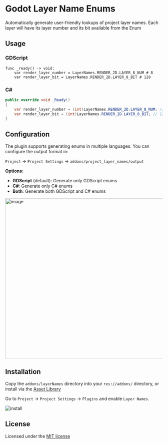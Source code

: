 # Godot Layer Name Enums

Automatically generate user-friendly lookups of project layer names.
Each layer will have its layer number and its bit available from the Enum

## Usage

### GDScript
```gdscript
func _ready() -> void:
	var render_layer_number = LayerNames.RENDER_2D.LAYER_8_NUM # 8
	var render_layer_bit = LayerNames.RENDER_2D.LAYER_8_BIT # 128
```

### C#
```csharp
public override void _Ready()
{
	var render_layer_number = (int)LayerNames.RENDER_2D.LAYER_8_NUM; // 8
	var render_layer_bit = (int)LayerNames.RENDER_2D.LAYER_8_BIT; // 128
}
```

## Configuration

The plugin supports generating enums in multiple languages. You can configure the output format in:

`Project` -> `Project Settings` -> `addons/project_layer_names/output`

**Options:**
- **GDScript** (default): Generate only GDScript enums
- **C#**: Generate only C# enums  
- **Both**: Generate both GDScript and C# enums

<img width="1191" height="512" alt="image" src="https://github.com/user-attachments/assets/5e495950-8c13-4c71-a726-72595161ea15" />


## Installation

Copy the `addons/layerNames` directory into your `res://addons/` directory, or install via the [Asset Library](https://godotengine.org/asset-library/asset/3372)

Go to `Project` -> `Project Settings` -> `Plugins` and enable `Layer Names`.

![install](https://github.com/user-attachments/assets/382c36c1-4bdc-4599-92ef-ef6246ab9c8b)


## License

Licensed under the [MIT license](LICENSE)
